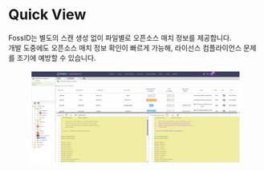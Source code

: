 # Quick View

FossID는 별도의 스캔 생성 없이 파일별로 오픈소스 매치 정보를 제공합니다.\
개발 도중에도 오픈소스 매치 정보 확인이 빠르게 가능해, 라이선스 컴플라이언스 문제를 조기에 예방할 수 있습니다.

<figure><img src="../../.gitbook/assets/슬라이드10.JPG" alt=""><figcaption></figcaption></figure>
